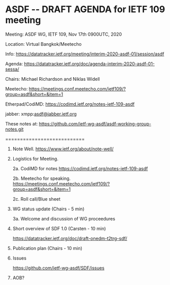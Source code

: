 # ASDF -- DRAFT AGENDA for IETF 109 meeting


Meeting: ASDF WG, IETF 109, Nov 17th 0900UTC, 2020

Location: Virtual Bangkok/Meetecho

Info: https://datatracker.ietf.org/meeting/interim-2020-asdf-01/session/asdf

Agenda: https://datatracker.ietf.org/doc/agenda-interim-2020-asdf-01-sessa/

Chairs: Michael Richardson and Niklas Widell 

Meetecho: https://meetings.conf.meetecho.com/ietf109/?group=asdf&short=&item=1
  
Etherpad/CodiMD: https://codimd.ietf.org/notes-ietf-109-asdf

jabber:   xmpp:asdf@jabber.ietf.org

These notes at: https://github.com/ietf-wg-asdf/asdf-working-group-notes.git

===========================

1. Note Well.  https://www.ietf.org/about/note-well/

2. Logistics for Meeting.

	2a. CodiMD for notes https://codimd.ietf.org/notes-ietf-109-asdf

	2b. Meetecho for speaking. https://meetings.conf.meetecho.com/ietf109/?group=asdf&short=&item=1

	2c. Roll call/Blue sheet

3. WG status update (Chairs - 5 min)				

	 3a. Welcome and discussion of WG proceedures
   
4. Short overview of SDF 1.0 (Carsten - 10 min)

      https://datatracker.ietf.org/doc/draft-onedm-t2trg-sdf/

5. Publication plan (Chairs - 10 min)

6. Issues

      https://github.com/ietf-wg-asdf/SDF/issues

7. AOB?  